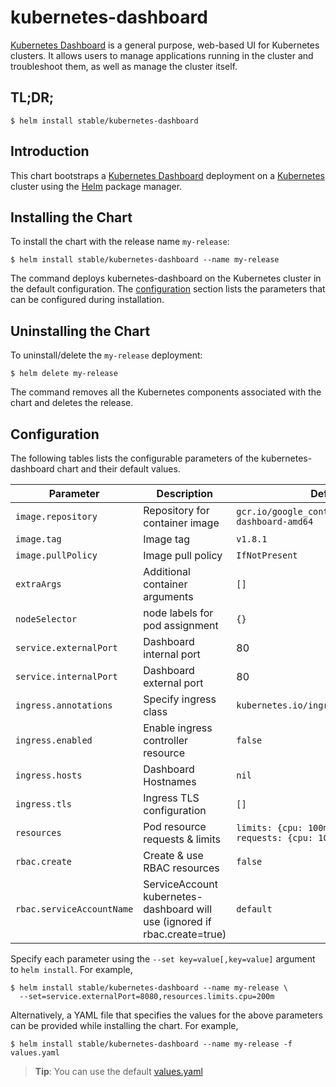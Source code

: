 # kubernetes-dashboard

[Kubernetes Dashboard](https://github.com/kubernetes/dashboard) is a general purpose, web-based UI for Kubernetes clusters. It allows users to manage applications running in the cluster and troubleshoot them, as well as manage the cluster itself.


## TL;DR;

```console
$ helm install stable/kubernetes-dashboard
```

## Introduction

This chart bootstraps a [Kubernetes Dashboard](https://github.com/kubernetes/dashboard) deployment on a [Kubernetes](http://kubernetes.io) cluster using the [Helm](https://helm.sh) package manager.

## Installing the Chart

To install the chart with the release name `my-release`:

```console
$ helm install stable/kubernetes-dashboard --name my-release
```

The command deploys kubernetes-dashboard on the Kubernetes cluster in the default configuration. The [configuration](#configuration) section lists the parameters that can be configured during installation.

## Uninstalling the Chart

To uninstall/delete the `my-release` deployment:

```console
$ helm delete my-release
```

The command removes all the Kubernetes components associated with the chart and deletes the release.

## Configuration

The following tables lists the configurable parameters of the kubernetes-dashboard chart and their default values.

| Parameter              | Description                        | Default                                                                  |
|------------------------|------------------------------------|--------------------------------------------------------------------------|
| `image.repository`     | Repository for container image     | `gcr.io/google_containers/kubernetes-dashboard-amd64`                    |
| `image.tag`            | Image tag                          | `v1.8.1`                                                                 |
| `image.pullPolicy`     | Image pull policy                  | `IfNotPresent`                                                           |
| `extraArgs`            | Additional container arguments     | `[]`                                                                     |
| `nodeSelector`         | node labels for pod assignment     | `{}`                                                                     |
| `service.externalPort` | Dashboard internal port            | 80                                                                       |
| `service.internalPort` | Dashboard external port            | 80                                                                       |
| `ingress.annotations`  | Specify ingress class              | `kubernetes.io/ingress.class: nginx`                                     |
| `ingress.enabled`      | Enable ingress controller resource | `false`                                                                  |
| `ingress.hosts`        | Dashboard Hostnames                | `nil`                                                                    |
| `ingress.tls`          | Ingress TLS configuration          | `[]`                                                                     |
| `resources`            | Pod resource requests & limits     | `limits: {cpu: 100m, memory: 50Mi}, requests: {cpu: 100m, memory: 50Mi}` |
| `rbac.create`          | Create & use RBAC resources        | `false`                                                                  |
| `rbac.serviceAccountName` |  ServiceAccount kubernetes-dashboard will use (ignored if rbac.create=true) | `default`        |

Specify each parameter using the `--set key=value[,key=value]` argument to `helm install`. For example,

```console
$ helm install stable/kubernetes-dashboard --name my-release \
  --set=service.externalPort=8080,resources.limits.cpu=200m
```

Alternatively, a YAML file that specifies the values for the above parameters can be provided while installing the chart. For example,

```console
$ helm install stable/kubernetes-dashboard --name my-release -f values.yaml
```

> **Tip**: You can use the default [values.yaml](values.yaml)
